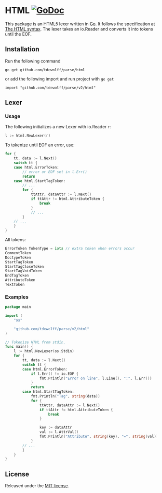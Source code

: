 # HTML [![GoDoc](http://godoc.org/github.com/tdewolff/parse/html?status.svg)](http://godoc.org/github.com/tdewolff/parse/html)

This package is an HTML5 lexer written in [Go][1]. It follows the specification at [The HTML syntax](http://www.w3.org/TR/html5/syntax.html). The lexer takes an io.Reader and converts it into tokens until the EOF.

## Installation
Run the following command

	go get github.com/tdewolff/parse/html

or add the following import and run project with `go get`

	import "github.com/tdewolff/parse/v2/html"

## Lexer
### Usage
The following initializes a new Lexer with io.Reader `r`:
``` go
l := html.NewLexer(r)
```

To tokenize until EOF an error, use:
``` go
for {
	tt, data := l.Next()
	switch tt {
	case html.ErrorToken:
		// error or EOF set in l.Err()
		return
	case html.StartTagToken:
		// ...
		for {
			ttAttr, dataAttr := l.Next()
			if ttAttr != html.AttributeToken {
				break
			}
			// ...
		}
	// ...
	}
}
```

All tokens:
``` go
ErrorToken TokenType = iota // extra token when errors occur
CommentToken
DoctypeToken
StartTagToken
StartTagCloseToken
StartTagVoidToken
EndTagToken
AttributeToken
TextToken
```

### Examples
``` go
package main

import (
	"os"

	"github.com/tdewolff/parse/v2/html"
)

// Tokenize HTML from stdin.
func main() {
	l := html.NewLexer(os.Stdin)
	for {
		tt, data := l.Next()
		switch tt {
		case html.ErrorToken:
			if l.Err() != io.EOF {
				fmt.Println("Error on line", l.Line(), ":", l.Err())
			}
			return
		case html.StartTagToken:
			fmt.Println("Tag", string(data))
			for {
				ttAttr, dataAttr := l.Next()
				if ttAttr != html.AttributeToken {
					break
				}

				key := dataAttr
				val := l.AttrVal()
				fmt.Println("Attribute", string(key), "=", string(val))
			}
		// ...
		}
	}
}
```

## License
Released under the [MIT license](https://github.com/tdewolff/parse/blob/master/LICENSE.md).

[1]: http://golang.org/ "Go Language"
